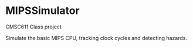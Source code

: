 MIPSSimulator
=============

CMSC611 Class project

Simulate the basic MIPS CPU, tracking clock cycles and detecting hazards.
